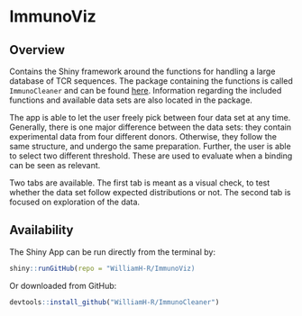
<!-- README.md is generated from README.Rmd. Please edit that file -->

# ImmunoViz

<!-- badges: start -->
<!-- badges: end -->

## Overview

Contains the Shiny framework around the functions for handling a large
database of TCR sequences. The package containing the functions is
called `ImmunoCleaner` and can be found
[here](https://github.com/WilliamH-R/ImmunoCleaner). Information
regarding the included functions and available data sets are also
located in the package.

The app is able to let the user freely pick between four data set at any
time. Generally, there is one major difference between the data sets:
they contain experimental data from four different donors. Otherwise,
they follow the same structure, and undergo the same preparation.
Further, the user is able to select two different threshold. These are
used to evaluate when a binding can be seen as relevant.

Two tabs are available. The first tab is meant as a visual check, to
test whether the data set follow expected distributions or not. The
second tab is focused on exploration of the data.

## Availability

The Shiny App can be run directly from the terminal by:

``` r
shiny::runGitHub(repo = "WilliamH-R/ImmunoViz)
```

Or downloaded from GitHub:

``` r
devtools::install_github("WilliamH-R/ImmunoCleaner")
```
